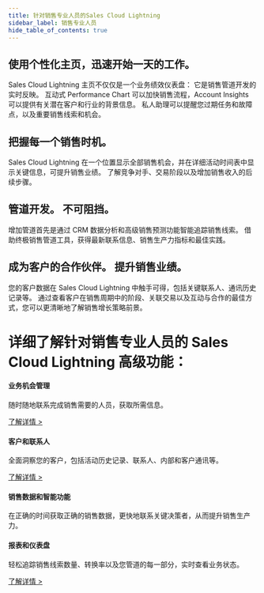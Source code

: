 ```yaml
---
title: 针对销售专业人员的Sales Cloud Lightning
sidebar_label: 销售专业人员
hide_table_of_contents: true
---
```


## 使用个性化主页，迅速开始一天的工作。

Sales Cloud Lightning 主页不仅仅是一个业务绩效仪表盘： 它是销售管道开发的实时反映。 互动式 Performance Chart 可以加快销售流程，Account Insights 可以提供有关潜在客户和行业的背景信息。 私人助理可以提醒您过期任务和故障点，以及重要销售线索和机会。

## 把握每一个销售时机。

Sales Cloud Lightning 在一个位置显示全部销售机会，并在详细活动时间表中显示关键信息，可提升销售业绩。 了解竞争对手、交易阶段以及增加销售收入的后续步骤。

## 管道开发。 不可阻挡。

增加管道首先是通过 CRM 数据分析和高级销售预测功能智能追踪销售线索。 借助终极销售管道工具，获得最新联系信息、销售生产力指标和最佳实践。

## 成为客户的合作伙伴。 提升销售业绩。

您的客户数据在 Sales Cloud Lightning 中触手可得，包括关键联系人、通讯历史记录等。 通过查看客户在销售周期中的阶段、关联交易以及互动与合作的最佳方式，您可以更清晰地了解销售增长策略前景。

# 详细了解针对销售专业人员的 Sales Cloud Lightning 高级功能：

#### 业务机会管理

随时随地联系完成销售需要的人员，获取所需信息。

[了解详情 >](/docs/sales_management/business)

#### 客户和联系人

全面洞察您的客户，包括活动历史记录、联系人、内部和客户通讯等。

[了解详情 >](/docs/sales_management/contacts)

#### 销售数据和智能功能

在正确的时间获取正确的销售数据，更快地联系关键决策者，从而提升销售生产力。

#### 报表和仪表盘

轻松追踪销售线索数量、转换率以及您管道的每一部分，实时查看业务状态。

[了解详情 >](/docs/sales_management/report)